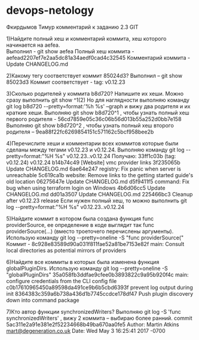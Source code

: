 # devops-netology
Фкирдымов Тимур комментарий к заданию 2.3 GIT

1)Найдите полный хеш и комментарий коммита, хеш которого начинается на aefea.  
Выполнил - git show aefea
Полный хеш коммита - aefead2207ef7e2aa5dc81a34aedf0cad4c32545
Комментарий коммита -  Update CHANGELOG.md

2)Какому тегу соответствует коммит 85024d3?
Выполнил – git show 85023d3
Коммит соответствует -  tag: v0.12.23

3)Сколько родителей у коммита b8d720? Напишите их хеши.
Можно сразу выполнить git show ^1(2) Но для наглядности выполняю команду git log b8d720 --pretty=format:'%h %s' –graph и вижу два родителя и их краткие хеши.
Выполняю git show b8d720^1 , чтобы узнать полный хеш первого родителя - 56cd7859e05c36c06b56d013b55a252d0bb7e158
Выполняю git show b8d720^2 , чтобы узнать полный хеш второго родителя – 9ea88f22fc6269854151c571162c5bcf958bee2b

4)Перечислите хеши и комментарии всех коммитов которые были сделаны между тегами v0.12.23 и v0.12.24.
Выполняю команду git log --pretty=format:"%H %s" v0.12.23..v0.12.24
Получаю: 33ff1c03b (tag: v0.12.24) v0.12.24
b14b74c49 [Website] vmc provider links
3f235065b Update CHANGELOG.md
6ae64e247 registry: Fix panic when server is unreachable
5c619ca1b website: Remove links to the getting started guide's old location
06275647e Update CHANGELOG.md
d5f9411f5 command: Fix bug when using terraform login on Windows
4b6d06cc5 Update CHANGELOG.md
dd01a3507 Update CHANGELOG.md
225466bc3 Cleanup after v0.12.23 release
Если нужен полный хеш, то можно выполнить git log --pretty=format:"%H %s" v0.12.23..v0.12.24 

5)Найдите коммит в котором была создана функция func providerSource, ее определение в коде выглядит так func providerSource(...) (вместо троеточего перечислены аргументы).
Использую команду  git log --pretty=oneline -S "func providerSource(" 
Коммит - 8c928e83589d90a031f811fae52a81be7153e82f main: Consult local directories as potential mirrors of providers

6)Найдите все коммиты в которых была изменена функция globalPluginDirs.
Использую команду   git log --pretty=oneline -S "globalPluginDirs"
35a058fb3ddfae9cfee0b3893822c9a95b920f4c main: configure credentials from the CLI config file
c0b17610965450a89598da491ce9b6b5cbd6393f prevent log output during init
8364383c359a6b738a436d1b7745ccdce178df47 Push plugin discovery down into command package

7)Кто автор функции synchronizedWriters?
Выполняю git log -S 'func synchronizedWriters' , вижу 2 коммита – выбираю более ранний.
              commit 5ac311e2a91e381e2f52234668b49ba670aa0fe5
              Author: Martin Atkins <mart@degeneration.co.uk>
              Date:   Wed May 3 16:25:41 2017 -0700



